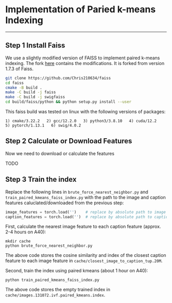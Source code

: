 # Implementation of Paried k-means Indexing
----------

## Step 1 Install Faiss

We use a slightly modified version of FAISS to implement paired k-means indexing. The fork [here](https://github.com/Chris210634/faiss) contains the modifications. It is forked from version 1.7.3 of Faiss.

```bash
git clone https://github.com/Chris210634/faiss
cd faiss
cmake -B build .
make -C build -j faiss
make -C build -j swigfaiss
cd build/faiss/python && python setup.py install --user
```

This faiss build was tested on linux with the following versions of packages:

```1) cmake/3.22.2   2) gcc/12.2.0   3) python3/3.8.10   4) cuda/12.2   5) pytorch/1.13.1   6) swig/4.0.2```

## Step 2 Calculate or Download Features

Now we need to download or calculate the features 

TODO

## Step 3 Train the index

Replace the following lines in `brute_force_nearest_neighbor.py` and `train_paired_kmeans_faiss_index.py` with the path to the image and caption features caluclated/downloaded from the previous step:

```python
image_features = torch.load('')    # replace by absolute path to image features
caption_features = torch.load('')  # replace by absolute path to caption features
```

First, calculate the nearest image feature to each caption feature (approx. 2-4 hours on A40):

```
mkdir cache
python brute_force_nearest_neighbor.py
```

The above code stores the cosine similarity and index of the closest caption feature to each image feature in `cache/closest_image_to_caption_tup.20M`.

Second, train the index using paired kmeans (about 1 hour on A40):

```
python train_paired_kmeans_faiss_index.py
```

The above code stores the empty trained index in `cache/images.131072.ivf.paired_kmeans.index`.


